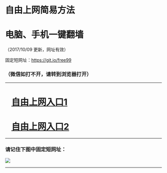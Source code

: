 ﻿# 自由上网简易方法

# 电脑、手机一键翻墙

（2017/10/09 更新，网址有效）

固定短网址：https://git.io/free99

### （微信如打不开，请转到浏览器打开）


***





# &nbsp;&nbsp; <a href="http://ft113848977.fwq-tz-1001.info/fwqtz01.html?t=100900127511 " target="_blank">自由上网入口1</a>
# &nbsp;&nbsp; <a href="http://ft416913088.fwq-tz-1002.info/fwqtz02.html?t=10090012031 " target="_blank">自由上网入口2</a>
***

### 请记住下图中固定短网址：

<img src="https://s3-us-west-2.amazonaws.com/fwq-1001/yjfq-20170905okok.png" /> 


***

